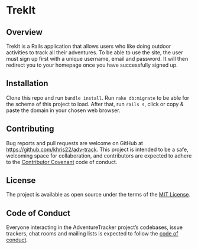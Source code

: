 # TrekIt

## Overview

TrekIt is a Rails application that allows users who like doing outdoor activities to track all their adventures. To be able to use the site, the user must sign up first with a unique username, email and password. It will then redirect you to your homepage once you have successfully signed up.  

## Installation

Clone this repo and run `bundle install`. Run `rake db:migrate` to be able for the schema of this project to load. After that, run `rails s`, click or copy & paste the domain in your chosen web browser. 

## Contributing

Bug reports and pull requests are welcome on GitHub at https://github.com/khris22/adv-track. This project is intended to be a safe, welcoming space for collaboration, and contributors are expected to adhere to the [Contributor Covenant](http://contributor-covenant.org) code of conduct.

## License

The project is available as open source under the terms of the [MIT License](https://github.com/khris22/adv-track/blob/master/LICENSE).

## Code of Conduct

Everyone interacting in the AdventureTracker project’s codebases, issue trackers, chat rooms and mailing lists is expected to follow the [code of conduct](https://github.com/khris22/adv-track/blob/master/CODE_OF_CONDUCT.md).

